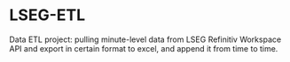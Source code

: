# LSEG-ETL
Data ETL project: pulling minute-level data from LSEG Refinitiv Workspace API and export in certain format to excel, and append it from time to time. 
